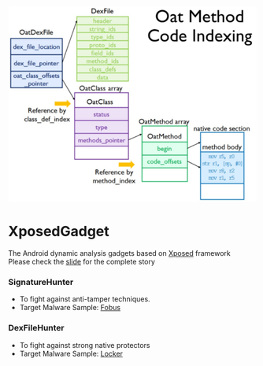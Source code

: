 <img src="https://raw.githubusercontent.com/ZSShen/XposedGadget/master/assets/xposed_gadget_cover.jpg" width="650px/">

# XposedGadget
The Android dynamic analysis gadgets based on [Xposed] framework  
Please check the [slide] for the complete story


### SignatureHunter
+ To fight against anti-tamper techniques.  
+ Target Malware Sample: [Fobus]


### DexFileHunter
+ To fight against strong native protectors  
+ Target Malware Sample: [Locker]


[slide]:http://www.slideshare.net/ZongShenShen/toward-dynamic-analysis-of-obfuscated-android-malware
[Xposed]:https://github.com/rovo89/Xposed
[Fobus]:https://www.virustotal.com/en/file/f1ac880b89de5e76c3442320e2adb56cb33290e98c441477b7e323d989c794e2/analysis/
[Locker]:https://www.virustotal.com/en/file/38fcf6fdde08cb600b4bf8ae28288541ce82468ed6acc7f0a8ccfa040e88567c/analysis/
